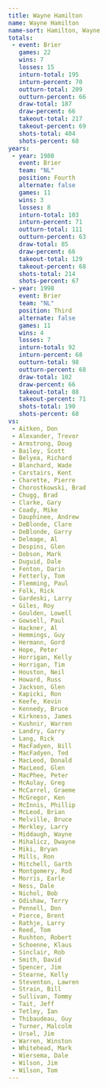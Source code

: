 ```yaml
---
title: Wayne Hamilton
name: Wayne Hamilton
name-sort: Hamilton, Wayne
totals:
 - event: Brier
   games: 22
   wins: 7
   losses: 15
   inturn-total: 195
   inturn-percent: 70
   outturn-total: 209
   outturn-percent: 66
   draw-total: 187
   draw-percent: 66
   takeout-total: 217
   takeout-percent: 69
   shots-total: 404
   shots-percent: 68
years:
 - year: 1980
   event: Brier
   team: "NL"
   position: Fourth
   alternate: false
   games: 11
   wins: 3
   losses: 8
   inturn-total: 103
   inturn-percent: 71
   outturn-total: 111
   outturn-percent: 63
   draw-total: 85
   draw-percent: 66
   takeout-total: 129
   takeout-percent: 68
   shots-total: 214
   shots-percent: 67
 - year: 1998
   event: Brier
   team: "NL"
   position: Third
   alternate: false
   games: 11
   wins: 4
   losses: 7
   inturn-total: 92
   inturn-percent: 68
   outturn-total: 98
   outturn-percent: 68
   draw-total: 102
   draw-percent: 66
   takeout-total: 88
   takeout-percent: 71
   shots-total: 190
   shots-percent: 68
vs:
 - Aitken, Don
 - Alexander, Trevor
 - Armstrong, Doug
 - Bailey, Scott
 - Belyea, Richard
 - Blanchard, Wade
 - Carstairs, Kent
 - Charette, Pierre
 - Chorostkowski, Brad
 - Chugg, Brad
 - Clarke, Gary
 - Coady, Mike
 - Dauphinee, Andrew
 - DeBlonde, Clare
 - DeBlonde, Garry
 - Delmage, Al
 - Despins, Glen
 - Dobson, Mark
 - Duguid, Dale
 - Fenton, Darin
 - Fetterly, Tom
 - Flemming, Paul
 - Folk, Rick
 - Gardeski, Larry
 - Giles, Roy
 - Goulden, Lowell
 - Gowsell, Paul
 - Hackner, Al
 - Hemmings, Guy
 - Hermann, Gord
 - Hope, Peter
 - Horrigan, Kelly
 - Horrigan, Tim
 - Houston, Neil
 - Howard, Russ
 - Jackson, Glen
 - Kapicki, Ron
 - Keefe, Kevin
 - Kennedy, Bruce
 - Kirkness, James
 - Kushnir, Warren
 - Landry, Garry
 - Lang, Rick
 - MacFadyen, Bill
 - MacFadyen, Ted
 - MacLeod, Donald
 - MacLeod, Glen
 - MacPhee, Peter
 - McAulay, Greg
 - McCarrel, Graeme
 - McGregor, Ken
 - McInnis, Phillip
 - McLeod, Brian
 - Melville, Bruce
 - Merkley, Larry
 - Middaugh, Wayne
 - Mihalicz, Dwayne
 - Miki, Bryan
 - Mills, Ron
 - Mitchell, Garth
 - Montgomery, Rod
 - Morris, Earle
 - Ness, Dale
 - Nichol, Bob
 - Odishaw, Terry
 - Pennell, Don
 - Pierce, Brent
 - Rathje, Larry
 - Reed, Tom
 - Rushton, Robert
 - Schoenne, Klaus
 - Sinclair, Rob
 - Smith, David
 - Spencer, Jim
 - Stearne, Kelly
 - Steventon, Lawren
 - Strain, Bill
 - Sullivan, Tommy
 - Tait, Jeff
 - Tetley, Ian
 - Thibaudeau, Guy
 - Turner, Malcolm
 - Ursel, Jim
 - Warren, Winston
 - Whitehead, Mark
 - Wiersema, Dale
 - Wilson, Jim
 - Wilson, Tom
---
```

